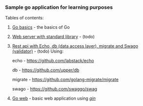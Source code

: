 ### Sample go application for learning purposes

Tables of contents:

1. [Go basics](go-basics) - the basics of Go 
2. [Web server with standard library](web-app-sample) - (todo)
3. [Rest api with Echo, db (data access layer), migrate and Swago (validator)](todo-rest-api) - (todo) Using:
    
    echo - https://github.com/labstack/echo

    db - https://github.com/upper/db

    migrate - https://github.com/golang-migrate/migrate

    swago -   https://github.com/swaggo/swag
    
4. [Go web](go-web-app) - basic web application using [_gin_](https://github.com/gin-gonic/gin)
    